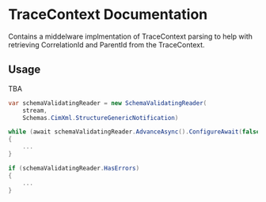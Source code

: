 # TraceContext Documentation

Contains a middelware implmentation of TraceContext parsing to help with retrieving CorrelationId and ParentId from the TraceContext. 

## Usage
TBA

```c#
var schemaValidatingReader = new SchemaValidatingReader(
    stream,
    Schemas.CimXml.StructureGenericNotification)

while (await schemaValidatingReader.AdvanceAsync().ConfigureAwait(false))
{
    ...
}

if (schemaValidatingReader.HasErrors)
{
    ...
}
```